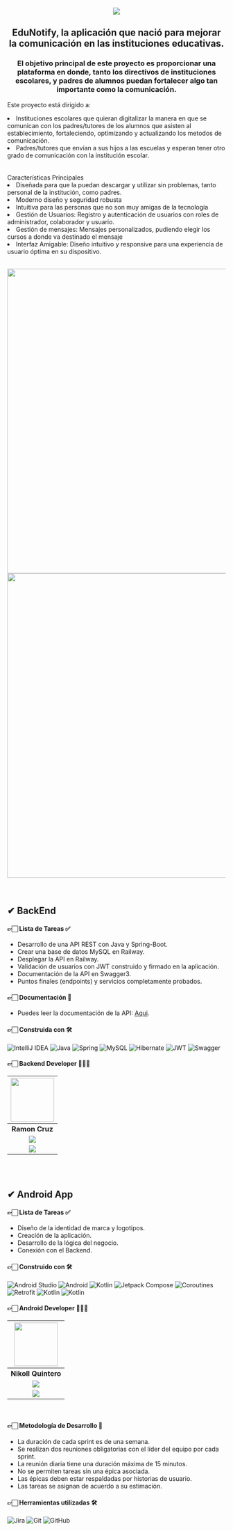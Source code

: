 <div align="center">
<br>
<img align="center" src="https://i.imgur.com/LerC8qj.jpeg">
<br>
<h2>EduNotify, la aplicación que nació para mejorar la comunicación en las instituciones educativas.</h2>
  
### El objetivo principal de este proyecto es proporcionar una plataforma en donde, tanto los directivos de instituciones escolares, y padres de alumnos puedan fortalecer algo tan importante como la comunicación.
  
</div>

<p>
Este proyecto está dirigido a:

<li>Instituciones escolares que quieran digitalizar la manera en que se comunican con los padres/tutores de los alumnos que asisten al establecimiento, fortaleciendo, optimizando y actualizando los metodos de comunicación.</li>
<li>Padres/tutores que envían a sus hijos a las escuelas y esperan tener otro grado de comunicación con la institución escolar.</li>
<br><br>
Características Principales

<li>Diseñada para que la puedan descargar y utilizar sin problemas, tanto personal de la institución, como padres.</li>
<li>Moderno diseño y seguridad robusta</li>
<li>Intuitiva para las personas que no son muy amigas de la tecnología</li>
<li>Gestión de Usuarios: Registro y autenticación de usuarios con roles de administrador, colaborador y usuario.</li>
<li>Gestión de mensajes: Mensajes personalizados, pudiendo elegir los cursos a donde va destinado el mensaje</li>
<li>Interfaz Amigable: Diseño intuitivo y responsive para una experiencia de usuario óptima en su dispositivo.</li>
</p
<br>
</div>

<div align="center">
  
  <br>
  
  <img style="width:700px;" src="https://i.imgur.com/cWSC8sF.jpeg">
  
  <br>
  <img style="width:700px;" src="https://i.imgur.com/fAdRSrH.jpg">
  
 </div>
<br><br>
  
## ✔ BackEnd

#### 👉🏻 Lista de Tareas ✅

- Desarrollo de una API REST con Java y Spring-Boot.
- Crear una base de datos MySQL en Railway.
- Desplegar la API en Railway.
- Validación de usuarios con JWT construido y firmado en la aplicación.
- Documentación de la API en Swagger3.
- Puntos finales (endpoints) y servicios completamente probados.


#### 👉🏻 Documentación 📜

- Puedes leer la documentación de la API: <a href="https://back-edunotify-production.up.railway.app/swagger-ui/index.html" target="_blank">Aqui</a>.

#### 👉🏻 Construida con 🛠️

![IntelliJ IDEA](https://img.shields.io/badge/IntelliJIDEA-000000.svg?style=for-the-badge&logo=intellij-idea&logoColor=white)
![Java](https://img.shields.io/badge/java-%23ED8B00.svg?style=for-the-badge&logo=java&logoColor=white) 
![Spring](https://img.shields.io/badge/spring-%236DB33F.svg?style=for-the-badge&logo=spring&logoColor=white)
![MySQL](https://img.shields.io/badge/mysql-%23316192.svg?style=for-the-badge&logo=mysqll&logoColor=white)
![Hibernate](https://img.shields.io/badge/Hibernate-59666C?style=for-the-badge&logo=Hibernate&logoColor=white)
![JWT](https://img.shields.io/badge/JWT-black?style=for-the-badge&logo=JSON%20web%20tokens)
![Swagger](https://img.shields.io/badge/-Swagger-%23Clojure?style=for-the-badge&logo=swagger&logoColor=white)

#### 👉🏻 Backend Developer 👨🏻‍💻

| <img src="https://media.licdn.com/dms/image/D4E03AQGDPPdxenCxoA/profile-displayphoto-shrink_800_800/0/1689110457919?e=1723680000&v=beta&t=yOIMiVx8zvUPuS0EXY8MJ7F68bC53E-mJ1HwlKOLrmg" width=100>| 
|:-:|
| **Ramon Cruz**| 
| <a href="https://www.linkedin.com/in/ramon-cruz187/"><img src="https://img.shields.io/badge/linkedin%20-%230077B5.svg?&style=for-the-badge&logo=linkedin&logoColor=white"/></a>  |  
| <a href="https://github.com/RamonCruz187"><img src="https://img.shields.io/badge/github-%23121011.svg?&style=for-the-badge&logo=github&logoColor=white"/></a> | 




<br><br>


## ✔ Android App

#### 👉🏻 Lista de Tareas ✅

- Diseño de la identidad de marca y logotipos.
- Creación de la aplicación.
- Desarrollo de la lógica del negocio.
- Conexión con el Backend.

#### 👉🏻 Construido con 🛠️

![Android Studio](https://img.shields.io/badge/android%20studio-%4CAF50.svg?style=for-the-badge&logo=android%20studio&logoColor=white)
![Android](https://img.shields.io/badge/Android-%2300C4CC.svg?style=for-the-badge&logo=Android&logoColor=white)
![Kotlin](https://img.shields.io/badge/Kotlin-FC8D45?style=for-the-badge&logo=kotlin&logoColor=white)
![Jetpack Compose](https://img.shields.io/badge/Jetpack_Compose-007ACC?style=for-the-badge&logo=android&logoColor=white)
![Coroutines](https://img.shields.io/badge/Coroutines-0095D5?style=for-the-badge&logo=kotlin&logoColor=white)
![Retrofit](https://img.shields.io/badge/Retrofit-4CAF50?style=for-the-badge&logo=android&logoColor=white)
![Kotlin](https://img.shields.io/badge/Database-FF4081?style=for-the-badge&logo=android&logoColor=white)
![Kotlin](https://img.shields.io/badge/Room-4CAF50?style=for-the-badge&logo=android&logoColor=white)

#### 👉🏻 Android Developer 👨🏻‍💻

| <img src="https://avatars.githubusercontent.com/u/136136120?v=4" width=100>|
|:-:|
| **Nikoll Quintero**|
| <a href="https://www.linkedin.com/in/nikollquinteroc/"><img src="https://img.shields.io/badge/linkedin%20-%230077B5.svg?&style=for-the-badge&logo=linkedin&logoColor=white"/></a> |
|<a href="https://github.com/nikollquinteroc"><img src="https://img.shields.io/badge/github-%23121011.svg?&style=for-the-badge&logo=github&logoColor=white"/></a>|


<br>

#### 👉🏻 Metodología de Desarrollo 🤝
- La duración de cada sprint es de una semana.
- Se realizan dos reuniones obligatorias con el líder del equipo por cada sprint.
- La reunión diaria tiene una duración máxima de 15 minutos.
- No se permiten tareas sin una épica asociada.
- Las épicas deben estar respaldadas por historias de usuario.
- Las tareas se asignan de acuerdo a su estimación.

#### 👉🏻 Herramientas utilizadas 🛠️
![Jira](https://img.shields.io/badge/jira-%230A0FFF.svg?style=for-the-badge&logo=jira&logoColor=white)
![Git](https://img.shields.io/badge/git-%23F05033.svg?style=for-the-badge&logo=git&logoColor=white)
![GitHub](https://img.shields.io/badge/github-%23121011.svg?style=for-the-badge&logo=github&logoColor=white)

<br><br>
